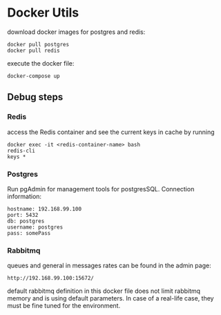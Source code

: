 # Docker Utils

download docker images for postgres and redis:

```
docker pull postgres
docker pull redis
```

execute the docker file:

```
docker-compose up
```

## Debug steps

### Redis
access the Redis container and see the current keys in cache by running 
```
docker exec -it <redis-container-name> bash
redis-cli
keys *
```

### Postgres
Run pgAdmin for management tools for postgresSQL.  Connection information:
```
hostname: 192.168.99.100
port: 5432
db: postgres
username: postgres
pass: somePass
```

### Rabbitmq
queues and general in messages rates can be found in the admin page:
```
http://192.168.99.100:15672/
```
default rabbitmq definition in this docker file does not limit rabbitmq memory and is using default parameters. In case of a real-life case, they must be fine tuned for the environment.


